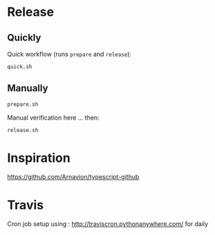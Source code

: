 # Release

## Quickly

Quick workflow (runs `prepare` and `release`): 

```sh
quick.sh
```

## Manually

```sh
prepare.sh
```

Manual verification here ... then:

```sh
release.sh
```

# Inspiration 
https://github.com/Arnavion/typescript-github

# Travis
Cron job setup using : http://traviscron.pythonanywhere.com/ for daily
